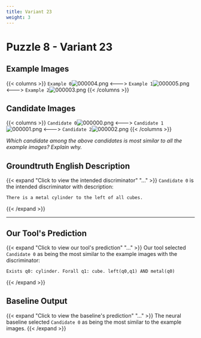 ```yaml
---
title: Variant 23
weight: 3
---
```


# Puzzle 8 - Variant 23

## Example Images
{{< columns >}}
`Example 0`![000004.png](/clevr-variants/train/fovariant-23/render/images/CLEVR_val_000004.png)
<--->
`Example 1`![000005.png](/clevr-variants/train/fovariant-23/render/images/CLEVR_val_000005.png)
<--->
`Example 2`![000003.png](/clevr-variants/train/fovariant-23/render/images/CLEVR_val_000003.png)
{{< /columns >}}

## Candidate Images
{{< columns >}}
`Candidate 0`![000000.png](/clevr-variants/train/fovariant-23/render/images/CLEVR_val_000000.png)
<--->
`Candidate 1`![000001.png](/clevr-variants/train/fovariant-23/render/images/CLEVR_val_000001.png)
<--->
`Candidate 2`![000002.png](/clevr-variants/train/fovariant-23/render/images/CLEVR_val_000002.png)
{{< /columns >}}

*Which candidate among the above candidates is most similar to all the example images? Explain why.*

## Groundtruth English Description

{{< expand "Click to view the intended discriminator" "..." >}}
`Candidate 0` is the intended discriminator with description:
```plaintext 
There is a metal cylinder to the left of all cubes.
```
{{< /expand >}}

---



## Our Tool's Prediction

{{< expand "Click to view our tool's prediction" "..." >}}
Our tool selected `Candidate 0` as being the most similar to the example images with the discriminator:
```plaintext
Exists q0: cylinder. Forall q1: cube. left(q0,q1) AND metal(q0)
```
{{< /expand >}}



## Baseline Output

{{< expand "Click to view the baseline's prediction" "..." >}}
The neural baseline selected `Candidate 0` as being the most similar to the example images.
{{< /expand >}}

